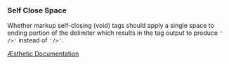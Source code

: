 ### Self Close Space

Whether markup self-closing (void) tags should apply a single space to ending portion of the delimiter which  results in the tag output to produce `' />'` instead of `'/>'`.

[Æsthetic Documentation](https://æsthetic.dev/rules/markup/selfCloseSpace/)
